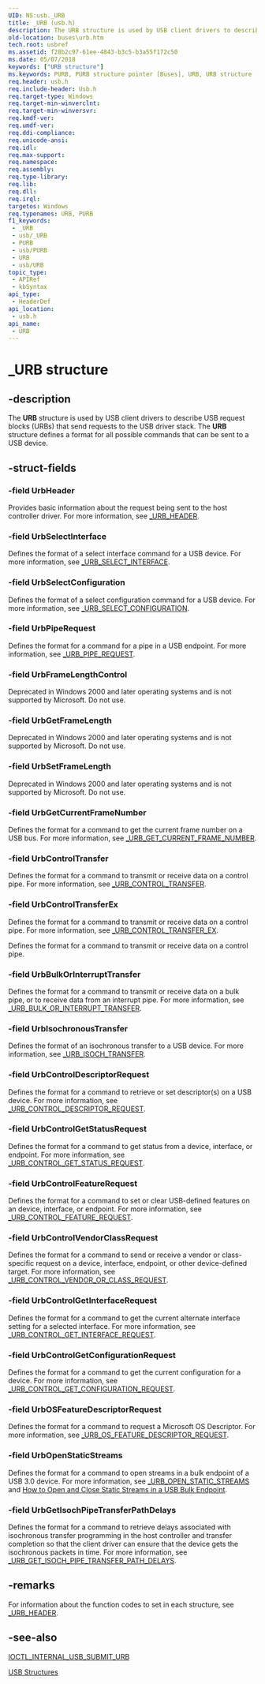 ```yaml
---
UID: NS:usb._URB
title: _URB (usb.h)
description: The URB structure is used by USB client drivers to describe USB request blocks (URBs) that send requests to the USB driver stack. The URB structure defines a format for all possible commands that can be sent to a USB device.
old-location: buses\urb.htm
tech.root: usbref
ms.assetid: f28b2c97-61ee-4843-b3c5-b3a55f172c50
ms.date: 05/07/2018
keywords: ["URB structure"]
ms.keywords: PURB, PURB structure pointer [Buses], URB, URB structure [Buses], _URB, buses.urb, usb/PURB, usb/URB, usbstrct_20441a98-258d-44d2-b414-67b336a44fac.xml
req.header: usb.h
req.include-header: Usb.h
req.target-type: Windows
req.target-min-winverclnt: 
req.target-min-winversvr: 
req.kmdf-ver: 
req.umdf-ver: 
req.ddi-compliance: 
req.unicode-ansi: 
req.idl: 
req.max-support: 
req.namespace: 
req.assembly: 
req.type-library: 
req.lib: 
req.dll: 
req.irql: 
targetos: Windows
req.typenames: URB, PURB
f1_keywords:
 - _URB
 - usb/_URB
 - PURB
 - usb/PURB
 - URB
 - usb/URB
topic_type:
 - APIRef
 - kbSyntax
api_type:
 - HeaderDef
api_location:
 - usb.h
api_name:
 - URB
---
```


# _URB structure


## -description

The <b>URB</b> structure is used by USB client drivers to describe USB request blocks (URBs) that send requests to the USB driver stack. The <b>URB</b> structure defines a format for all possible commands that can be sent to a USB device.

## -struct-fields

### -field UrbHeader

Provides basic information about the request being sent to the host controller driver. For more information, see <a href="/windows-hardware/drivers/ddi/usb/ns-usb-_urb_header">_URB_HEADER</a>.

### -field UrbSelectInterface

Defines the format of a select interface command for a USB device. For more information, see <a href="/windows-hardware/drivers/ddi/usb/ns-usb-_urb_select_interface">_URB_SELECT_INTERFACE</a>.

### -field UrbSelectConfiguration

Defines the format of a select configuration command for a USB device. For more information, see <a href="/windows-hardware/drivers/ddi/usb/ns-usb-_urb_select_configuration">_URB_SELECT_CONFIGURATION</a>.

### -field UrbPipeRequest

Defines the format for a command for a  pipe in a USB endpoint. For more information, see <a href="/windows-hardware/drivers/ddi/usb/ns-usb-_urb_pipe_request">_URB_PIPE_REQUEST</a>.

### -field UrbFrameLengthControl

Deprecated in Windows 2000 and later operating systems and is not supported by Microsoft. Do not use.

### -field UrbGetFrameLength

Deprecated in Windows 2000 and later operating systems and is not supported by Microsoft. Do not use.

### -field UrbSetFrameLength

Deprecated in Windows 2000 and later operating systems and is not supported by Microsoft. Do not use.

### -field UrbGetCurrentFrameNumber

Defines the format for a command to get the current frame number on a USB bus. For more information, see <a href="/windows-hardware/drivers/ddi/usb/ns-usb-_urb_get_current_frame_number">_URB_GET_CURRENT_FRAME_NUMBER</a>.

### -field UrbControlTransfer

Defines the format for a command to transmit or receive data on a control pipe. For more information, see <a href="/windows-hardware/drivers/ddi/usb/ns-usb-_urb_control_transfer">_URB_CONTROL_TRANSFER</a>.

### -field UrbControlTransferEx

Defines the format for a command to transmit or receive data on a control pipe. For more information, see <a href="/windows-hardware/drivers/ddi/usb/ns-usb-_urb_control_transfer_ex">_URB_CONTROL_TRANSFER_EX</a>.

Defines the format for a command to transmit or receive data on a control pipe.

### -field UrbBulkOrInterruptTransfer

Defines the format for a command to transmit or receive data on a bulk pipe, or to receive data from an interrupt pipe. For more information, see <a href="/windows-hardware/drivers/ddi/usb/ns-usb-_urb_bulk_or_interrupt_transfer">_URB_BULK_OR_INTERRUPT_TRANSFER</a>.

### -field UrbIsochronousTransfer

Defines the format of an isochronous transfer to a USB device. For more information, see <a href="/windows-hardware/drivers/ddi/usb/ns-usb-_urb_isoch_transfer">_URB_ISOCH_TRANSFER</a>.

### -field UrbControlDescriptorRequest

Defines the format for a command to retrieve or set descriptor(s) on a USB device. For more information, see <a href="/windows-hardware/drivers/ddi/usb/ns-usb-_urb_control_descriptor_request">_URB_CONTROL_DESCRIPTOR_REQUEST</a>.

### -field UrbControlGetStatusRequest

Defines the format for a command to get status from a device, interface, or endpoint. For more information, see <a href="/windows-hardware/drivers/ddi/usb/ns-usb-_urb_control_get_status_request">_URB_CONTROL_GET_STATUS_REQUEST</a>.

### -field UrbControlFeatureRequest

Defines the format for a command to set or clear USB-defined features on an device, interface, or endpoint. For more information, see <a href="/windows-hardware/drivers/ddi/usb/ns-usb-_urb_control_feature_request">_URB_CONTROL_FEATURE_REQUEST</a>.

### -field UrbControlVendorClassRequest

Defines the format for a command to send or receive a vendor or class-specific request on a device, interface, endpoint, or other device-defined target. For more information, see <a href="/windows-hardware/drivers/ddi/usb/ns-usb-_urb_control_vendor_or_class_request">_URB_CONTROL_VENDOR_OR_CLASS_REQUEST</a>.

### -field UrbControlGetInterfaceRequest

Defines the format for a command to get the current alternate interface setting for a selected interface. For more information, see <a href="/windows-hardware/drivers/ddi/usb/ns-usb-_urb_control_get_interface_request">_URB_CONTROL_GET_INTERFACE_REQUEST</a>.

### -field UrbControlGetConfigurationRequest

Defines the format for a command to get the current configuration for a device. For more information, see <a href="/windows-hardware/drivers/ddi/usb/ns-usb-_urb_control_get_configuration_request">_URB_CONTROL_GET_CONFIGURATION_REQUEST</a>.

### -field UrbOSFeatureDescriptorRequest

Defines the format for a command to request a Microsoft OS Descriptor. For more information, see <a href="/windows-hardware/drivers/ddi/usb/ns-usb-_urb_os_feature_descriptor_request">_URB_OS_FEATURE_DESCRIPTOR_REQUEST</a>.

### -field UrbOpenStaticStreams

Defines the format for a command to open streams in a bulk endpoint of a USB 3.0 device. For more information, see <a href="/windows-hardware/drivers/ddi/usb/ns-usb-_urb_open_static_streams">_URB_OPEN_STATIC_STREAMS</a> and <a href="/windows-hardware/drivers/ddi/index">How to Open and Close Static Streams in a USB Bulk Endpoint</a>.

### -field UrbGetIsochPipeTransferPathDelays

Defines the format for a command to retrieve delays associated with isochronous transfer programming in the host controller and transfer completion so that the client driver can ensure that the device gets the isochronous packets in time. 
For more information, see <a href="/windows-hardware/drivers/ddi/usb/ns-usb-_urb_get_isoch_pipe_transfer_path_delays">_URB_GET_ISOCH_PIPE_TRANSFER_PATH_DELAYS</a>.

## -remarks

For information about the function codes to set in each structure, see <a href="/windows-hardware/drivers/ddi/usb/ns-usb-_urb_header">_URB_HEADER</a>.

## -see-also

<a href="/windows-hardware/drivers/ddi/usbioctl/ni-usbioctl-ioctl_internal_usb_submit_urb">IOCTL_INTERNAL_USB_SUBMIT_URB</a>



<a href="/windows-hardware/drivers/ddi/index">USB Structures</a>